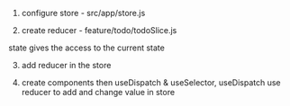 1. configure store - src/app/store.js

2. create reducer - feature/todo/todoSlice.js

state gives the access to the current state

3. add reducer in the store

4. create components then useDispatch & useSelector, useDispatch use reducer to add and change value in store
